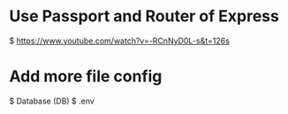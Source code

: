 # Use Passport and Router of Express
$ https://www.youtube.com/watch?v=-RCnNyD0L-s&t=126s

# Add more file config
$ Database (DB)
$ .env
